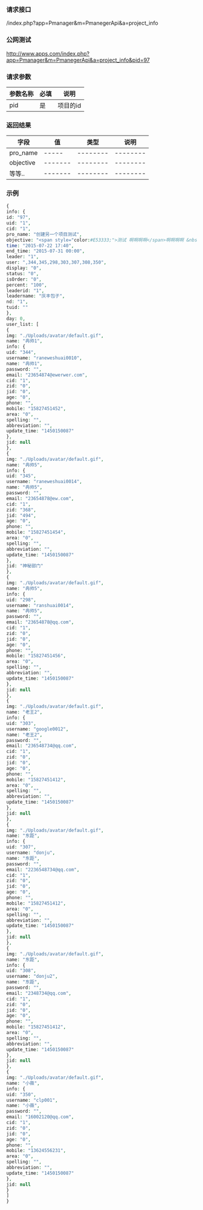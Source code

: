 ### **请求接口**
/index.php?app=Pmanager&m=PmanegerApi&a=project_info
### **公网测试**
http://www.apps.com/index.php?app=Pmanager&m=PmanegerApi&a=project_info&pid=97

### **请求参数**

| 参数名称  |必填|     说明      |
|------|-----|------|
| pid| 是 |项目的id |




### **返回结果**
|字段        |值          |类型    |说明        |
| ---------  |--------    |-------- |--------  |
| pro_name|-----   |-------- |--------  |
| objective|-------    |-------- |--------  |
| 等等..|-------    |-------- |--------  |
### **示例**
````php
{
info: {
id: "97",
uid: "1",
cid: "1",
pro_name: "创建另一个项目测试",
objective: "<span style="color:#E53333;">测试 啊啊啊啊</span>啊啊啊啊 &nbsp;给一些 &nbsp; &nbsp;<u>东西啊啊啊 啊 &nbsp;金富康大厦甲方的凯撒就范德萨<img src="http://source.qunarzz.com/general/oniui/kindeditor/plugins/emoticons/13.gif" border="0" alt="" /></u>",
time: "2015-07-22 17:40",
end_time: "2015-07-31 00:00",
leader: "1",
user: ",344,345,298,303,307,308,350",
display: "0",
status: "0",
isOrder: "0",
percent: "100",
leaderid: "1",
leadername: "庆丰包子",
nd: "1",
tuid: ""
},
day: 0,
user_list: [
{
img: "./Uploads/avatar/default.gif",
name: "冉帅1",
info: {
uid: "344",
username: "raneweshuai0010",
name: "冉帅1",
password: "",
email: "23654874@ewerwer.com",
cid: "1",
zid: "0",
jid: "0",
age: "0",
phone: "",
mobile: "15827451452",
area: "0",
spelling: "",
abbreviation: "",
update_time: "1450150087"
},
jid: null
},
{
img: "./Uploads/avatar/default.gif",
name: "冉帅5",
info: {
uid: "345",
username: "raneweshuai0014",
name: "冉帅5",
password: "",
email: "23654878@ew.com",
cid: "1",
zid: "368",
jid: "494",
age: "0",
phone: "",
mobile: "15827451454",
area: "0",
spelling: "",
abbreviation: "",
update_time: "1450150087"
},
jid: "神秘部门"
},
{
img: "./Uploads/avatar/default.gif",
name: "冉帅5",
info: {
uid: "298",
username: "ranshuai0014",
name: "冉帅5",
password: "",
email: "23654878@qq.com",
cid: "1",
zid: "0",
jid: "0",
age: "0",
phone: "",
mobile: "15827451456",
area: "0",
spelling: "",
abbreviation: "",
update_time: "1450150087"
},
jid: null
},
{
img: "./Uploads/avatar/default.gif",
name: "老王2",
info: {
uid: "303",
username: "google0012",
name: "老王2",
password: "",
email: "236548734@qq.com",
cid: "1",
zid: "0",
jid: "0",
age: "0",
phone: "",
mobile: "15827451412",
area: "0",
spelling: "",
abbreviation: "",
update_time: "1450150087"
},
jid: null
},
{
img: "./Uploads/avatar/default.gif",
name: "东距",
info: {
uid: "307",
username: "donju",
name: "东距",
password: "",
email: "2236548734@qq.com",
cid: "1",
zid: "0",
jid: "0",
age: "0",
phone: "",
mobile: "15827451412",
area: "0",
spelling: "",
abbreviation: "",
update_time: "1450150087"
},
jid: null
},
{
img: "./Uploads/avatar/default.gif",
name: "东距",
info: {
uid: "308",
username: "donju2",
name: "东距",
password: "",
email: "2348734@qq.com",
cid: "1",
zid: "0",
jid: "0",
age: "0",
phone: "",
mobile: "15827451412",
area: "0",
spelling: "",
abbreviation: "",
update_time: "1450150087"
},
jid: null
},
{
img: "./Uploads/avatar/default.gif",
name: "小薇",
info: {
uid: "350",
username: "clp001",
name: "小薇",
password: "",
email: "16002120@qq.com",
cid: "1",
zid: "0",
jid: "0",
age: "0",
phone: "",
mobile: "13624556231",
area: "0",
spelling: "",
abbreviation: "",
update_time: "1450150087"
},
jid: null
}
]
}

